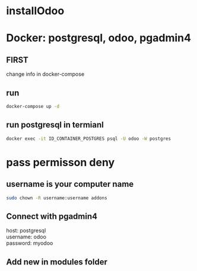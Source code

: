 # installOdoo
# Docker: postgresql, odoo, pgadmin4

## FIRST
change info in docker-compose

## run
```bash
docker-compose up -d
```

## run postgresql in termianl
```bash
docker exec -it ID_CONTAINER_POSTGRES psql -U odoo -W postgres
```

# pass permisson deny
## username is your computer name
```bash
sudo chown -R username:username addons
```

## Connect with pgadmin4  
host: postgresql  
username: odoo  
password: myodoo  

## Add new in modules folder
